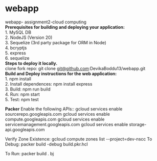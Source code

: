 # webapp </br>
webapp- assignment2-cloud computing </br>
**Prerequisites for building and deploying your application:** </br>
    1. MySQL DB </br>
    2. NodeJS (Version 20) </br>
    3. Sequelize (3rd party package for ORM in Node) </br>
    4. bcryptjs </br>
    5. express </br>
    6. sequelize </br>
**Steps to deploy it locally.** </br>
    clone fork repo: git clone git@github.com:DevikaBoddu13/webapp.git </br>
**Build and Deploy instructions for the web application:** </br>
    1. npm install </br>
    2. Install dependences: npm install express </br>
    3. Build: npm run build </br>
    4. Run: npm start </br>
    5. Test: npm test </br>

**Packer**
Enable the following APIs::
gcloud services enable sourcerepo.googleapis.com
gcloud services enable compute.googleapis.com
gcloud services enable servicemanagement.googleapis.com
gcloud services enable storage-api.googleapis.com

Verify Zone Existence: gcloud compute zones list --project=dev-nscc
To Debug: packer build -debug build.pkr.hcl

To Run: packer build .
bj